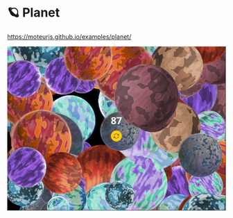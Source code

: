 # :ringed_planet: Planet

https://moteurjs.github.io/examples/planet/

![Cover](./.images/cover.png)
